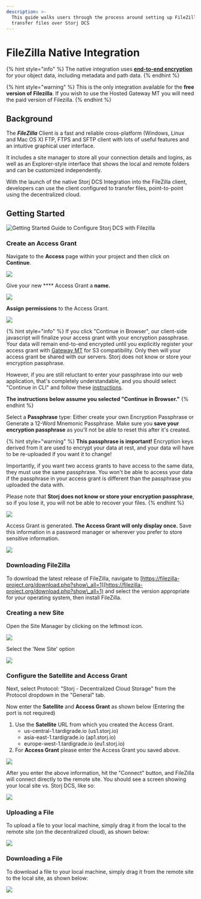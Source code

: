 ```yaml
---
description: >-
  This guide walks users through the process around setting up FileZilla to
  transfer files over Storj DCS
---
```


# FileZilla Native Integration

{% hint style="info" %}
The native integration uses [**end-to-end encryption**](../concepts/encryption-key/design-decision-end-to-end-encryption.md) for your object data, including metadata and path data.
{% endhint %}

{% hint style="warning" %}
This is the only integration available for the **free version of Filezilla**. If you wish to use the Hosted Gateway MT you will need the paid version of Filezilla.&#x20;
{% endhint %}

## **Background**

The _**FileZilla**_ Client is a fast and reliable cross-platform (Windows, Linux and Mac OS X) FTP, FTPS and SFTP client with lots of useful features and an intuitive graphical user interface.

It includes a site manager to store all your connection details and logins, as well as an Explorer-style interface that shows the local and remote folders and can be customized independently.

With the launch of the native Storj DCS Integration into the FileZilla client, developers can use the client configured to transfer files, point-to-point using the decentralized cloud.

## Getting Started

![Getting Started Guide to Configure Storj DCS with Filezilla](<../.gitbook/assets/image (77).png>)

### Create an Access Grant

Navigate to the **Access** page within your project and then click on **Continue**.&#x20;

![](<../.gitbook/assets/Screen Shot 2021-04-19 at 9.36.53 AM.png>)

Give your new **** Access Grant a **name.**

![](<../.gitbook/assets/Screen Shot 2021-04-19 at 9.36.56 AM.png>)

**Assign** **permissions** to the Access Grant.

![](<../.gitbook/assets/Screen Shot 2021-04-19 at 9.37.25 AM.png>)

{% hint style="info" %}
If you click "Continue in Browser", our client-side javascript will finalize your access grant with your encryption passphrase. Your data will remain end-to-end encrypted until you explicitly register your access grant with [Gateway MT](../getting-started/gateway-mt/) for S3 compatibility. Only then will your access grant be shared with our servers. Storj does not know or store your encryption passphrase.

However, if you are still reluctant to enter your passphrase into our web application, that's completely understandable, and you should select "Continue in CLI" and follow these [instructions](../getting-started/quickstart-uplink-cli/generate-access-grants-and-tokens/generate-a-token.md).

**The instructions below assume you selected "Continue in Browser."**
{% endhint %}

Select a **Passphrase** type: Either create your own Encryption Passphrase or Generate a 12-Word Mnemonic Passphrase. Make sure you **save your encryption passphrase** as you'll not be able to reset this after it's created.

{% hint style="warning" %}
**This passphrase is important!** Encryption keys derived from it are used to encrypt your data at rest, and your data will have to be re-uploaded if you want it to change!

Importantly, if you want two access grants to have access to the same data, they must use the same passphrase. You won't be able to access your data if the passphrase in your access grant is different than the passphrase you uploaded the data with.

Please note that **Storj does not know or store your encryption passphrase**, so if you lose it, you will not be able to recover your files.
{% endhint %}

![](<../.gitbook/assets/Screen Shot 2021-04-19 at 9.37.37 AM.png>)

Access Grant is generated. **The Access Grant will only display once.** Save this information in a password manager or wherever you prefer to store sensitive information.&#x20;

![](<../.gitbook/assets/Screen Shot 2021-04-19 at 9.37.52 AM.png>)

### Downloading FileZilla

To download the latest release of FileZilla, navigate to [https://filezilla-project.org/download.php?show\_all=1](https://filezilla-project.org/download.php?show\_all=1) and select the version appropriate for your operating system, then install FileZilla.

### Creating a new Site

Open the Site Manager by clicking on the leftmost icon.

![](<../.gitbook/assets/image (101).png>)

Select the 'New Site' option

![](<../.gitbook/assets/image (116).png>)

### Configure the Satellite and Access Grant

Next, select Protocol:  "Storj - Decentralized Cloud Storage" from the Protocol dropdown in the "General" tab.&#x20;

Now enter the **Satellite** and **Access Grant** as shown below (Entering the port is not required)

1. Use the **Satellite** URL from which you created the Access Grant.
   * us-central-1.tardigrade.io (us1.storj.io)
   * asia-east-1.tardigrade.io (ap1.storj.io)
   * europe-west-1.tardigrade.io (eu1.storj.io)
2. For **Access Grant** please enter the Access Grant you saved above.

![](<../.gitbook/assets/image (115).png>)

After you enter the above information, hit the "Connect" button, and FileZilla will connect directly to the remote site.  You should see a screen showing your local site vs. Storj DCS, like so:

![](<../.gitbook/assets/image (113).png>)

### Uploading a File

To upload a file to your local machine, simply drag it from the local to the remote site (on the decentralized cloud), as shown below:

![](../.gitbook/assets/upload.gif)

### Downloading a File

To download a file to your local machine, simply drag it from the remote site to the local site, as shown below:

![](../.gitbook/assets/download.gif)

